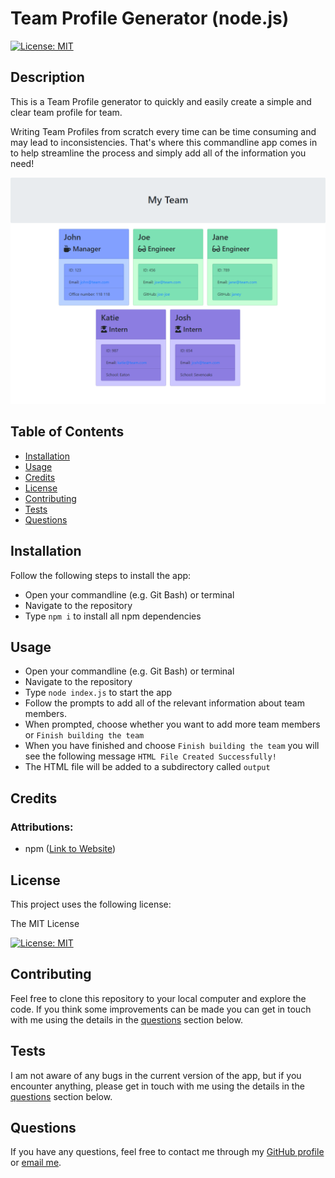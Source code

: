 # Team Profile Generator (node.js)

[![License: MIT](https://img.shields.io/badge/License-MIT-yellow.svg)](https://opensource.org/licenses/MIT)

## Description

This is a Team Profile generator to quickly and easily create a simple and clear team profile for team.

Writing Team Profiles from scratch every time can be time consuming and may lead to inconsistencies. That's where this commandline app comes in to help streamline the process and simply add all of the information you need!

![Example Team Profile](./assets/images/example-team-profile.png "Example Team Profile")

## Table of Contents

- [Installation](#installation)
- [Usage](#usage)
- [Credits](#credits)
- [License](#license)
- [Contributing](#contributing)
- [Tests](#tests)
- [Questions](#questions)

## Installation

Follow the following steps to install the app:

- Open your commandline (e.g. Git Bash) or terminal
- Navigate to the repository
- Type ```npm i``` to install all npm dependencies

## Usage

- Open your commandline (e.g. Git Bash) or terminal
- Navigate to the repository
- Type ```node index.js``` to start the app
- Follow the prompts to add all of the relevant information about team members.
- When prompted, choose whether you want to add more team members or ```Finish building the team```
- When you have finished and choose ```Finish building the team``` you will see the following message ```HTML File Created Successfully!```
- The HTML file will be added to a subdirectory called ```output```

## Credits

### Attributions:

- npm ([Link to Website](https://www.npmjs.com))

## License

This project uses the following license:

The MIT License

[![License: MIT](https://img.shields.io/badge/License-MIT-yellow.svg)](https://opensource.org/licenses/MIT)

## Contributing

Feel free to clone this repository to your local computer and explore the code. If you think some improvements can be made you can get in touch with me using the details in the [questions](#questions) section below.

## Tests

I am not aware of any bugs in the current version of the app, but if you encounter anything, please get in touch with me using the details in the [questions](#questions) section below.

## Questions

If you have any questions, feel free to contact me through my [GitHub profile](https://github.com/dalvat) or [email me](mailto:dmlswebdev@gmail.com).
